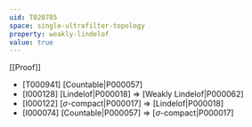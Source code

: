 ```yaml
---
uid: T020785
space: single-ultrafilter-topology
property: weakly-lindelof
value: true
---
```

[[Proof]]

* [T000941] [Countable|P000057]
* [I000128] [Lindelof|P000018] => [Weakly Lindelof|P000062]
* [I000122] [$\sigma$-compact|P000017] => [Lindelof|P000018]
* [I000074] [Countable|P000057] => [$\sigma$-compact|P000017]

